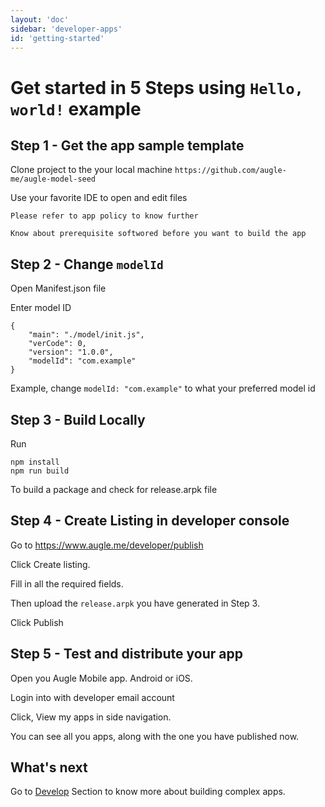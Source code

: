 ```yaml
---
layout: 'doc'
sidebar: 'developer-apps'
id: 'getting-started'
---
```


# Get started in 5 Steps using `Hello, world!` example

## Step 1 - Get the app sample template

Clone project to the your local machine `https://github.com/augle-me/augle-model-seed`

Use your favorite IDE to open and edit files

```
Please refer to app policy to know further
```
```
Know about prerequisite softwored before you want to build the app
```
## Step 2 - Change `modelId`

Open Manifest.json file

Enter model ID
```
{
	"main": "./model/init.js",
	"verCode": 0,
	"version": "1.0.0",
	"modelId": "com.example"
}
```
Example, change `modelId: "com.example"` to what your preferred model id

## Step 3 - Build Locally

Run
```
npm install
npm run build
```
To build a package and check for release.arpk file
## Step 4 - Create Listing in developer console

Go to https://www.augle.me/developer/publish

Click Create listing.

Fill in all the required fields.

Then upload the `release.arpk` you have generated in Step 3.

Click Publish

## Step 5 - Test and distribute your app

Open you Augle Mobile app. Android or iOS.

Login into with developer email account

Click, View my apps in side navigation.

You can see all you apps, along with the one you have published now.

## What's next

Go to [Develop](/docs/developer/apps/develop) Section to know more about building complex apps.